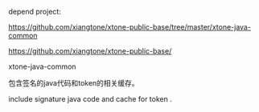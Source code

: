 depend project:

https://github.com/xiangtone/xtone-public-base/tree/master/xtone-java-common

https://github.com/xiangtone/xtone-public-base/

xtone-java-common


包含签名的java代码和token的相关缓存。

include signature java code and cache for token  . 

